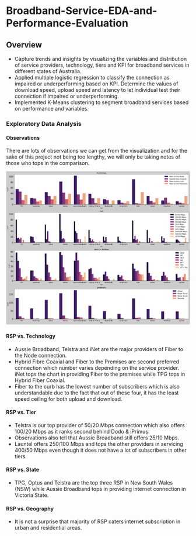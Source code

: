# Broadband-Service-EDA-and-Performance-Evaluation

## Overview
- Capture trends and insights by visualizing the variables and distribution of service providers, technology, tiers and KPI for broadband services in different states of Australia.
- Applied multiple logistic regression to classify the connection as impaired or underperforming based on KPI. Determine the values of download speed, upload speed and latency to let individual test their connection if impaired or underperforming.
- Implemented K-Means clustering to segment broadband services based on performance and variables.

### Exploratory Data Analysis
#### Observations
There are lots of observations we can get from the visualization and for the sake of this project not being too lengthy, we will only be taking notes of those who tops in the comparison.

![Service Provider vs. Data Variables](https://github.com/JSBJarv/Broadband-Service-EDA-and-Performance-Evaluation/blob/main/MBA%20Data%20Analysis.png)

#### RSP vs. Technology
- Aussie Broadband, Telstra and iNet are the major providers of Fiber to the Node connection.
- Hybrid Fibre Coaxial and Fiber to the Premises are second preferred connection which number varies depending on the service provider. iNet tops the chart in providing Fiber to the premises while TPG tops in Hybrid Fiber Coaxial.
- Fiber to the curb has the lowest number of subscribers which is also understandable due to the fact that out of these four, it has the least speed ceiling for both upload and download.

#### RSP vs. Tier
- Telstra is our top provider of 50/20 Mbps connection which also offers 100/20 Mbps as it ranks second behind Dodo & iPrimus.
- Observations also tell that Aussie Broadband still offers 25/10 Mbps.
- Launtel offers 250/100 Mbps and tops the other providers in servicing 400/50 Mbps even though it does not have a lot of subscribers in other tiers.

#### RSP vs. State
- TPG, Optus and Telstra are the top three RSP in New South Wales (NSW) while Aussie Broadband tops in providing internet connection in Victoria State.

#### RSP vs. Geography
- It is not a surprise that majority of RSP caters internet subscription in urban and residential areas.

